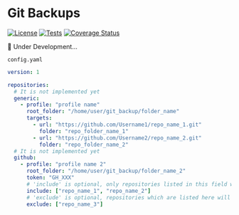 # Git Backups

[![License](https://img.shields.io/badge/License-MIT-yellow.svg)](https://github.com/AntonKosov/git-backups/blob/master/LICENSE.md)
[![Tests](https://github.com/AntonKosov/git-backups/actions/workflows/quality-of-code.yaml/badge.svg)](https://github.com/AntonKosov/git-backups/actions/workflows/quality-of-code.yaml)
[![Coverage Status](https://coveralls.io/repos/github/AntonKosov/git-backups/badge.svg?branch=master)](https://coveralls.io/github/AntonKosov/git-backups?branch=master)


🚧 Under Development...

`config.yaml`

```yaml
version: 1

repositories:
  # It is not implemented yet
  generic:
    - profile: "profile name"
      root_folder: "/home/user/git_backup/folder_name"
      targets:
        - url: "https://github.com/Username1/repo_name_1.git"
          folder: "repo_folder_name_1"
        - url: "https://github.com/Username2/repo_name_2.git"
          folder: "repo_folder_name_2"
  # It is not implemented yet
  github:
    - profile: "profile name 2"
      root_folder: "/home/user/git_backup/folder_name_2"
      token: "GH_XXX"
      # 'include' is optional, only repositories listed in this field will be included
      include: ["repo_name_1", "repo_name_2"]
      # 'exclude' is optional, repositories which are listed here will NOT be included (even if they are listed in the 'include' field)
      exclude: ["repo_name_3"]
```